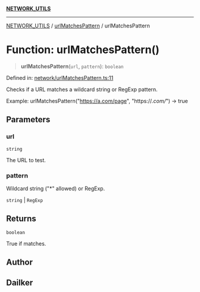 [**NETWORK_UTILS**](../../README.md)

***

[NETWORK_UTILS](../../README.md) / [urlMatchesPattern](../README.md) / urlMatchesPattern

# Function: urlMatchesPattern()

> **urlMatchesPattern**(`url`, `pattern`): `boolean`

Defined in: [network/urlMatchesPattern.ts:11](https://github.com/dailker/everyutil-js/blob/b3e269da55b7d96c15eb37e98c5c4f6b94f05f6f/src/network/urlMatchesPattern.ts#L11)

Checks if a URL matches a wildcard string or RegExp pattern.

Example: urlMatchesPattern("https://a.com/page", "https://*.com/*") → true

## Parameters

### url

`string`

The URL to test.

### pattern

Wildcard string ("*" allowed) or RegExp.

`string` | `RegExp`

## Returns

`boolean`

True if matches.

## Author

## Dailker
